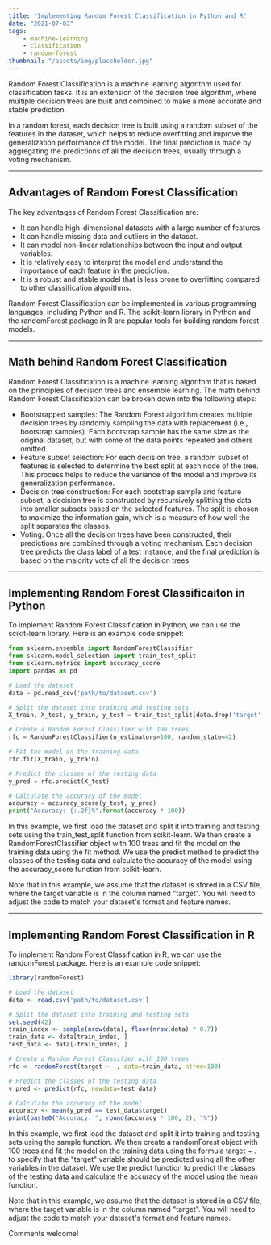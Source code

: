 ```yaml
---
title: "Implementing Random Forest Classification in Python and R"
date: "2021-07-03"
tags:
    - machine-learning
    - classification
    - random-forest
thumbnail: "/assets/img/placeholder.jpg"
---
```

Random Forest Classification is a machine learning algorithm used for classification tasks. It is an extension of the decision tree algorithm, where multiple decision trees are built and combined to make a more accurate and stable prediction.

In a random forest, each decision tree is built using a random subset of the features in the dataset, which helps to reduce overfitting and improve the generalization performance of the model. The final prediction is made by aggregating the predictions of all the decision trees, usually through a voting mechanism.

---

## Advantages of Random Forest Classification
The key advantages of Random Forest Classification are:
- It can handle high-dimensional datasets with a large number of features.
- It can handle missing data and outliers in the dataset.
- It can model non-linear relationships between the input and output variables.
- It is relatively easy to interpret the model and understand the importance of each feature in the prediction.
- It is a robust and stable model that is less prone to overfitting compared to other classification algorithms.

Random Forest Classification can be implemented in various programming languages, including Python and R. The scikit-learn library in Python and the randomForest package in R are popular tools for building random forest models.

---

## Math behind Random Forest Classification
Random Forest Classification is a machine learning algorithm that is based on the principles of decision trees and ensemble learning. The math behind Random Forest Classification can be broken down into the following steps:
- Bootstrapped samples: The Random Forest algorithm creates multiple decision trees by randomly sampling the data with replacement (i.e., bootstrap samples). Each bootstrap sample has the same size as the original dataset, but with some of the data points repeated and others omitted.
- Feature subset selection: For each decision tree, a random subset of features is selected to determine the best split at each node of the tree. This process helps to reduce the variance of the model and improve its generalization performance.
- Decision tree construction: For each bootstrap sample and feature subset, a decision tree is constructed by recursively splitting the data into smaller subsets based on the selected features. The split is chosen to maximize the information gain, which is a measure of how well the split separates the classes.
- Voting: Once all the decision trees have been constructed, their predictions are combined through a voting mechanism. Each decision tree predicts the class label of a test instance, and the final prediction is based on the majority vote of all the decision trees.

---

## Implementing Random Forest Classificaiton in Python
To implement Random Forest Classification in Python, we can use the scikit-learn library. Here is an example code snippet:

```python
from sklearn.ensemble import RandomForestClassifier
from sklearn.model_selection import train_test_split
from sklearn.metrics import accuracy_score
import pandas as pd

# Load the dataset
data = pd.read_csv('path/to/dataset.csv')

# Split the dataset into training and testing sets
X_train, X_test, y_train, y_test = train_test_split(data.drop('target', axis=1), data['target'], test_size=0.3, random_state=42)

# Create a Random Forest Classifier with 100 trees
rfc = RandomForestClassifier(n_estimators=100, random_state=42)

# Fit the model on the training data
rfc.fit(X_train, y_train)

# Predict the classes of the testing data
y_pred = rfc.predict(X_test)

# Calculate the accuracy of the model
accuracy = accuracy_score(y_test, y_pred)
print("Accuracy: {:.2f}%".format(accuracy * 100))
```

In this example, we first load the dataset and split it into training and testing sets using the train_test_split function from scikit-learn. We then create a RandomForestClassifier object with 100 trees and fit the model on the training data using the fit method. We use the predict method to predict the classes of the testing data and calculate the accuracy of the model using the accuracy_score function from scikit-learn.

Note that in this example, we assume that the dataset is stored in a CSV file, where the target variable is in the column named "target". You will need to adjust the code to match your dataset's format and feature names.

---

## Implementing Random Forest Classification in R
To implement Random Forest Classification in R, we can use the randomForest package. Here is an example code snippet:

```R
library(randomForest)

# Load the dataset
data <- read.csv('path/to/dataset.csv')

# Split the dataset into training and testing sets
set.seed(42)
train_index <- sample(nrow(data), floor(nrow(data) * 0.7))
train_data <- data[train_index, ]
test_data <- data[-train_index, ]

# Create a Random Forest Classifier with 100 trees
rfc <- randomForest(target ~ ., data=train_data, ntree=100)

# Predict the classes of the testing data
y_pred <- predict(rfc, newdata=test_data)

# Calculate the accuracy of the model
accuracy <- mean(y_pred == test_data$target)
print(paste0("Accuracy: ", round(accuracy * 100, 2), "%"))
```

In this example, we first load the dataset and split it into training and testing sets using the sample function. We then create a randomForest object with 100 trees and fit the model on the training data using the formula target ~ . to specify that the "target" variable should be predicted using all the other variables in the dataset. We use the predict function to predict the classes of the testing data and calculate the accuracy of the model using the mean function.

Note that in this example, we assume that the dataset is stored in a CSV file, where the target variable is in the column named "target". You will need to adjust the code to match your dataset's format and feature names.


Comments welcome!